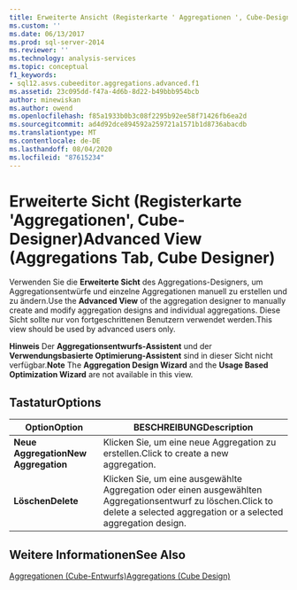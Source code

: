 ```yaml
---
title: Erweiterte Ansicht (Registerkarte ' Aggregationen ', Cube-Designer) | Microsoft-Dokumentation
ms.custom: ''
ms.date: 06/13/2017
ms.prod: sql-server-2014
ms.reviewer: ''
ms.technology: analysis-services
ms.topic: conceptual
f1_keywords:
- sql12.asvs.cubeeditor.aggregations.advanced.f1
ms.assetid: 23c095dd-f47a-4d6b-8d22-b49bbb954bcb
author: minewiskan
ms.author: owend
ms.openlocfilehash: f85a1933b0b3c08f2295b92ee58f71426fb6ea2d
ms.sourcegitcommit: ad4d92dce894592a259721a1571b1d8736abacdb
ms.translationtype: MT
ms.contentlocale: de-DE
ms.lasthandoff: 08/04/2020
ms.locfileid: "87615234"
---
```

# <a name="advanced-view-aggregations-tab-cube-designer"></a><span data-ttu-id="97299-102">Erweiterte Sicht (Registerkarte 'Aggregationen', Cube-Designer)</span><span class="sxs-lookup"><span data-stu-id="97299-102">Advanced View (Aggregations Tab, Cube Designer)</span></span>
  <span data-ttu-id="97299-103">Verwenden Sie die **Erweiterte Sicht** des Aggregations-Designers, um Aggregationsentwürfe und einzelne Aggregationen manuell zu erstellen und zu ändern.</span><span class="sxs-lookup"><span data-stu-id="97299-103">Use the **Advanced View** of the aggregation designer to manually create and modify aggregation designs and individual aggregations.</span></span> <span data-ttu-id="97299-104">Diese Sicht sollte nur von fortgeschrittenen Benutzern verwendet werden.</span><span class="sxs-lookup"><span data-stu-id="97299-104">This view should be used by advanced users only.</span></span>  
  
 <span data-ttu-id="97299-105">**Hinweis** Der **Aggregationsentwurfs-Assistent** und der **Verwendungsbasierte Optimierung-Assistent** sind in dieser Sicht nicht verfügbar.</span><span class="sxs-lookup"><span data-stu-id="97299-105">**Note** The **Aggregation Design Wizard** and the **Usage Based Optimization Wizard** are not available in this view.</span></span>  
  
## <a name="options"></a><span data-ttu-id="97299-106">Tastatur</span><span class="sxs-lookup"><span data-stu-id="97299-106">Options</span></span>  
  
|<span data-ttu-id="97299-107">Option</span><span class="sxs-lookup"><span data-stu-id="97299-107">Option</span></span>|<span data-ttu-id="97299-108">BESCHREIBUNG</span><span class="sxs-lookup"><span data-stu-id="97299-108">Description</span></span>|  
|------------|-----------------|  
|<span data-ttu-id="97299-109">**Neue Aggregation**</span><span class="sxs-lookup"><span data-stu-id="97299-109">**New Aggregation**</span></span>|<span data-ttu-id="97299-110">Klicken Sie, um eine neue Aggregation zu erstellen.</span><span class="sxs-lookup"><span data-stu-id="97299-110">Click to create a new aggregation.</span></span>|  
|<span data-ttu-id="97299-111">**Löschen**</span><span class="sxs-lookup"><span data-stu-id="97299-111">**Delete**</span></span>|<span data-ttu-id="97299-112">Klicken Sie, um eine ausgewählte Aggregation oder einen ausgewählten Aggregationsentwurf zu löschen.</span><span class="sxs-lookup"><span data-stu-id="97299-112">Click to delete a selected aggregation or a selected aggregation design.</span></span>|  
  
## <a name="see-also"></a><span data-ttu-id="97299-113">Weitere Informationen</span><span class="sxs-lookup"><span data-stu-id="97299-113">See Also</span></span>  
 [<span data-ttu-id="97299-114">Aggregationen &#40;Cube-Entwurfs&#41;</span><span class="sxs-lookup"><span data-stu-id="97299-114">Aggregations &#40;Cube Design&#41;</span></span>](aggregations-cube-design.md)  
  
  
